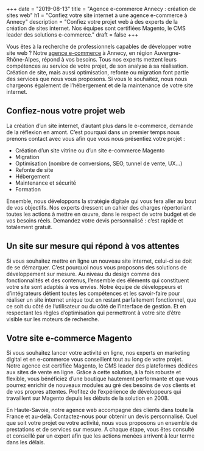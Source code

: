 +++
date = "2019-08-13"
title = "Agence e-commerce Annecy : création de sites web"
h1 = "Confiez votre site internet à une agence e-commerce à Annecy"
description = "Confiez votre projet web à des experts de la création de sites internet. Nos équipes sont certifiées Magento, le CMS leader des solutions e-commerce."
draft = false
+++

Vous êtes à la recherche de professionnels capables de développer votre site web ? Notre [agence e-commerce](/agence-ecom/) à Annecy, en région Auvergne-Rhône-Alpes, répond à vos besoins. Tous nos experts mettent leurs compétences au service de votre projet, de son analyse à sa réalisation. Création de site, mais aussi optimisation, refonte ou migration font partie des services que nous vous proposons. Si vous le souhaitez, nous nous chargeons également de l’hébergement et de la maintenance de votre site internet.

## Confiez-nous votre projet web

La création d’un site internet, d’autant plus dans le e-commerce, demande de la réflexion en amont. C’est pourquoi dans un premier temps nous prenons contact avec vous afin que vous nous présentiez votre projet :

-	Création d’un site vitrine ou d’un site e-commerce Magento
-	Migration 
-	Optimisation (nombre de conversions, SEO, tunnel de vente, UX…)
-	Refonte de site
-	Hébergement
-	Maintenance et sécurité
-	Formation 

Ensemble, nous développons la stratégie digitale qui vous fera aller au bout de vos objectifs. Nos experts dressent un cahier des charges répertoriant toutes les actions à mettre en œuvre, dans le respect de votre budget et de vos besoins réels. Demandez votre devis personnalisé : c’est rapide et totalement gratuit.

## Un site sur mesure qui répond à vos attentes

Si vous souhaitez mettre en ligne un nouveau site internet, celui-ci se doit de se démarquer. C’est pourquoi nous vous proposons des solutions de développement sur mesure. Au niveau du design comme des fonctionnalités et des contenus, l’ensemble des éléments qui constituent votre site sont adaptés à vos envies. Notre équipe de développeurs et d’intégrateurs détient toutes les compétences et les savoir-faire pour réaliser un site internet unique tout en restant parfaitement fonctionnel, que ce soit du côté de l’utilisateur ou du côté de l’interface de gestion. Et en respectant les règles d’optimisation qui permettront à votre site d’être visible sur les moteurs de recherche.

## Votre site e-commerce Magento

Si vous souhaitez lancer votre activité en ligne, nos experts en marketing digital et en e-commerce vous conseillent tout au long de votre projet. Notre agence est certifiée Magento, le CMS leader des plateformes dédiées aux sites de vente en ligne. Grâce à cette solution, à la fois robuste et flexible, vous bénéficiez d’une boutique hautement performante et que vous pourrez enrichir de nouveaux modules au gré des besoins de vos clients et de vos propres attentes. Profitez de l’expérience de développeurs qui travaillent sur Magento depuis les débuts de la solution en 2008.

En Haute-Savoie, notre agence web accompagne des clients dans toute la France et au-delà. Contactez-nous pour obtenir un devis personnalisé. Quel que soit votre projet ou votre activité, nous vous proposons un ensemble de prestations et de services sur mesure. A chaque étape, vous êtes consulté et conseillé par un expert afin que les actions menées arrivent à leur terme dans les délais.

